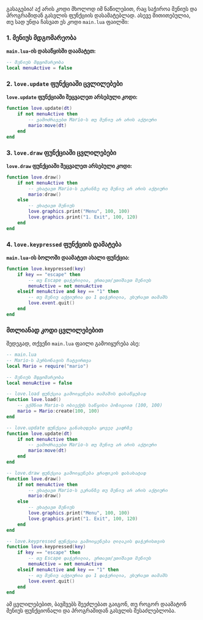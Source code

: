 გასაგებია! აქ არის კოდი მხოლოდ იმ ნაწილებით, რაც საჭიროა მენიუს და პროგრამიდან გასვლის ფუნქციის დასამატებლად. ასევე მითითებულია, თუ სად უნდა ჩასვათ ეს კოდი `main.lua` ფაილში:

### 1. მენიუს მდგომარეობა

**`main.lua`-ის დასაწყისში დაამატეთ:**

```lua
-- მენიუს მდგომარეობა
local menuActive = false
```

### 2. `love.update` ფუნქციაში ცვლილებები

**`love.update` ფუნქციაში შეცვალეთ არსებული კოდი:**

```lua
function love.update(dt)
    if not menuActive then
        -- ვამოძრავებთ Mario-ს თუ მენიუ არ არის აქტიური
        mario:move(dt)
    end
end
```

### 3. `love.draw` ფუნქციაში ცვლილებები

**`love.draw` ფუნქციაში შეცვალეთ არსებული კოდი:**

```lua
function love.draw()
    if not menuActive then
        -- ვხატავთ Mario-ს ეკრანზე თუ მენიუ არ არის აქტიური
        mario:draw()
    else
        -- ვხატავთ მენიუს
        love.graphics.print("Menu", 100, 100)
        love.graphics.print("1. Exit", 100, 120)
    end
end
```

### 4. `love.keypressed` ფუნქციის დამატება

**`main.lua`-ის ბოლოში დაამატეთ ახალი ფუნქცია:**

```lua
function love.keypressed(key)
    if key == "escape" then
        -- თუ Escape დაჭერილია, ვრთავთ/ვთიშავთ მენიუს
        menuActive = not menuActive
    elseif menuActive and key == "1" then
        -- თუ მენიუ აქტიურია და 1 დაჭერილია, ვხურავთ თამაშს
        love.event.quit()
    end
end
```

### მთლიანად კოდი ცვლილებებით

შედეგად, თქვენი `main.lua` ფაილი გამოიყურება ასე:

```lua
-- main.lua
-- Mario-ს პერსონაჟის ჩატვირთვა
local Mario = require("mario")

-- მენიუს მდგომარეობა
local menuActive = false

-- love.load ფუნქცია გამოიყენება თამაშის დასაწყებად
function love.load()
    -- ვქმნით Mario-ს ობიექტს საწყისი პოზიციით (100, 100)
    mario = Mario:create(100, 100)
end

-- love.update ფუნქცია განახლდება ყოველ კადრზე
function love.update(dt)
    if not menuActive then
        -- ვამოძრავებთ Mario-ს თუ მენიუ არ არის აქტიური
        mario:move(dt)
    end
end

-- love.draw ფუნქცია გამოიყენება გრაფიკის დასახატად
function love.draw()
    if not menuActive then
        -- ვხატავთ Mario-ს ეკრანზე თუ მენიუ არ არის აქტიური
        mario:draw()
    else
        -- ვხატავთ მენიუს
        love.graphics.print("Menu", 100, 100)
        love.graphics.print("1. Exit", 100, 120)
    end
end

-- love.keypressed ფუნქცია გამოიყენება ღილაკის დაჭერისთვის
function love.keypressed(key)
    if key == "escape" then
        -- თუ Escape დაჭერილია, ვრთავთ/ვთიშავთ მენიუს
        menuActive = not menuActive
    elseif menuActive and key == "1" then
        -- თუ მენიუ აქტიურია და 1 დაჭერილია, ვხურავთ თამაშს
        love.event.quit()
    end
end
```

ამ ცვლილებებით, ბავშვებს შეეძლებათ გაიგონ, თუ როგორ დაამატონ მენიუს ფუნქციონალი და პროგრამიდან გასვლის შესაძლებლობა.
